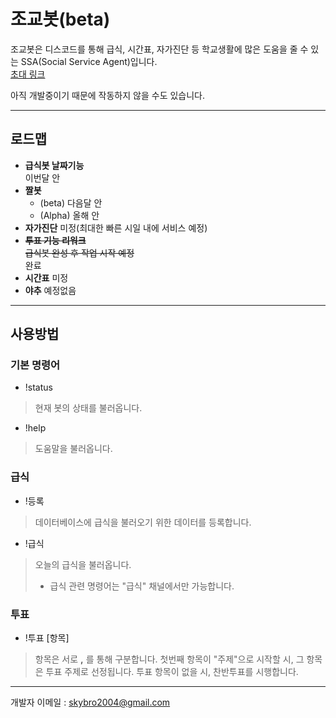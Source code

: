 조교봇(beta)
==========
조교봇은 디스코드를 통해 급식, 시간표, 자가진단 등 학교생활에 많은 도움을 줄 수 있는 SSA(Social Service Agent)입니다.   
[초대 링크](https://discord.com/oauth2/authorize?client_id=803632194076540988&scope=bot)   
   
아직 개발중이기 때문에 작동하지 않을 수도 있습니다.   
- - -
로드맵
----------
 - **급식봇 날짜기능**<br>이번달 안
 - **짤봇**
   - (beta)   다음달 안
   - (Alpha)   올해 안
 - **자가진단**   미정(최대한 빠른 시일 내에 서비스 예정)
 - ~~**투표 기능 리워크**<br>급식봇 완성 후 작업 시작 예정~~<br>완료
 - **시간표**   미정
 - **야추**   예정없음   
 - - -
사용방법
----------
### 기본 명령어
 - !status
 > 현재 봇의 상태를 불러옵니다.
 - !help
 > 도움말을 불러옵니다.
### 급식
 - !등록
 > 데이터베이스에 급식을 불러오기 위한 데이터를 등록합니다.
 - !급식
 > 오늘의 급식을 불러옵니다.
 > * 급식 관련 명령어는 "급식" 채널에서만 가능합니다.
### 투표
 - !투표 [항목]
 > 항목은 서로 **,** 를 통해 구분합니다.
 > 첫번째 항목이 "주제"으로 시작할 시, 그 항목은 투표 주제로 선정됩니다.
 > 투표 항목이 없을 시, 찬반투표를 시행합니다.
- - -
개발자 이메일 : <skybro2004@gmail.com>
